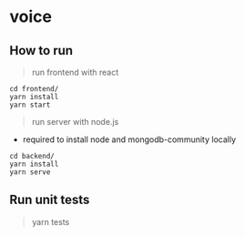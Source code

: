 # voice
## How to run

> run frontend with react
```
cd frontend/
yarn install
yarn start
```


> run server with node.js
* required to install node and mongodb-community locally


<!-- (alterantively run mongo db with `docker-compose up`) -->

```
cd backend/
yarn install
yarn serve
```
## Run unit tests
> yarn tests

